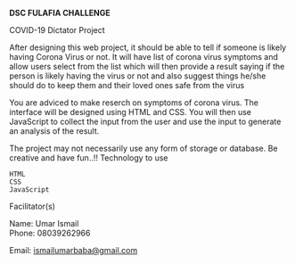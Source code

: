 <b>DSC FULAFIA CHALLENGE</b>

COVID-19 Dictator Project

After designing this web project, it should be able to tell if someone is likely having Corona Virus or not.
It will have list of corona virus symptoms and allow users select from the list which will then provide a result saying if the person is likely having the virus or not and also suggest things he/she should do to keep them and their loved ones safe from the virus

You are adviced to make reserch on symptoms of corona virus. The interface will be designed using HTML and CSS. You will then use JavaScript to collect the input from the user and use the input to generate an analysis of the result.

The project may not necessarily use any form of storage or database.
Be creative and have fun..!!
Technology to use

    HTML
    CSS
    JavaScript

Facilitator(s)

Name: Umar Ismail <br>
Phone: 08039262966

Email: ismailumarbaba@gmail.com

